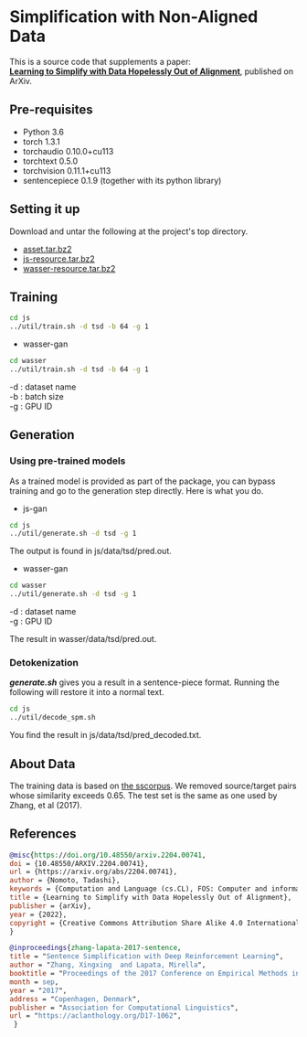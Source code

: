 # Simplification with Non-Aligned Data

This is a source code that supplements a paper: <br/>
[**Learning to Simplify with Data Hopelessly Out of Alignment**](https://arxiv.org/2204.00741), published on ArXiv. 

## Pre-requisites

* Python 3.6
* torch                   1.3.1
* torchaudio              0.10.0+cu113
* torchtext               0.5.0
* torchvision             0.11.1+cu113
* sentencepiece           0.1.9 (together with its python library)


## Setting it up 

Download and untar the following at the project's top directory.

* [asset.tar.bz2](https://1drv.ms/u/s!Ahv4QmK34dXhgRH_zzprmcuByqm4)
* [js-resource.tar.bz2](https://1drv.ms/u/s!Ahv4QmK34dXhgRIUDqy4Q39JAXIg)
* [wasser-resource.tar.bz2](https://1drv.ms/u/s!Ahv4QmK34dXhgRSuiAp--PeQbDUr)


## Training


```bash
cd js
../util/train.sh -d tsd -b 64 -g 1

```

* wasser-gan

```bash
cd wasser
../util/train.sh -d tsd -b 64 -g 1

````

-d : dataset name <br/>
-b : batch size<br/>
-g : GPU ID<br/>

## Generation

### Using pre-trained models


As a trained model is provided as part of the package, you can bypass training and go to the generation step directly. Here is what you do. 

* js-gan

```bash
cd js
../util/generate.sh -d tsd -g 1

```
The output is found in js/data/tsd/pred.out.

* wasser-gan

```bash
cd wasser
../util/generate.sh -d tsd -g 1

````
-d : dataset name <br/>
-g : GPU ID <br/>

The result in wasser/data/tsd/pred.out.

### Detokenization

***generate.sh*** gives you a result in a sentence-piece format. Running the following will restore it into a normal text.

```bash
cd js
../util/decode_spm.sh 
````
You find the result in js/data/tsd/pred_decoded.txt.

## About Data

The training data is based on [the sscorpus](https://github.com/tmu-nlp/sscorpus). We removed source/target pairs whose similarity exceeds 0.65. The test set is the same as one used by Zhang, et al (2017). 


## References

```bibtex
@misc{https://doi.org/10.48550/arxiv.2204.00741,
doi = {10.48550/ARXIV.2204.00741},
url = {https://arxiv.org/abs/2204.00741},
author = {Nomoto, Tadashi},
keywords = {Computation and Language (cs.CL), FOS: Computer and information sciences, FOS: Computer and information sciences},
title = {Learning to Simplify with Data Hopelessly Out of Alignment},
publisher = {arXiv},
year = {2022},
copyright = {Creative Commons Attribution Share Alike 4.0 International}
}
```
```bibtex
@inproceedings{zhang-lapata-2017-sentence,
title = "Sentence Simplification with Deep Reinforcement Learning",
author = "Zhang, Xingxing  and Lapata, Mirella",
booktitle = "Proceedings of the 2017 Conference on Empirical Methods in Natural Language Processing",
month = sep,
year = "2017",
address = "Copenhagen, Denmark",
publisher = "Association for Computational Linguistics",
url = "https://aclanthology.org/D17-1062",
 }
 ```
